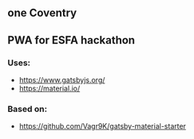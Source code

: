 ## one Coventry
## PWA for ESFA hackathon

### Uses:

- https://www.gatsbyjs.org/
- https://material.io/

### Based on:

- https://github.com/Vagr9K/gatsby-material-starter
